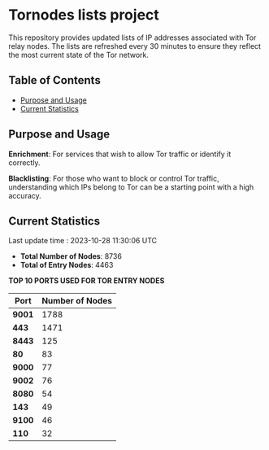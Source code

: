 # Tornodes lists project

This repository provides updated lists of IP addresses associated with Tor relay nodes. The lists are refreshed every 30 minutes to ensure they reflect the most current state of the Tor network.

## Table of Contents

- [Purpose and Usage](#purpose-and-usage)
- [Current Statistics](#current-statistics)


## Purpose and Usage

**Enrichment**: For services that wish to allow Tor traffic or identify it correctly.

**Blacklisting**: For those who want to block or control Tor traffic, understanding which IPs belong to Tor can be a starting point with a high accuracy.

## Current Statistics

Last update time : 2023-10-28 11:30:06 UTC

- **Total Number of Nodes**: 8736
- **Total of Entry Nodes**: 4463

**TOP 10 PORTS USED FOR TOR ENTRY NODES**

| **Port** | **Number of Nodes** |
|------|-----------------|
| **9001**   | 1788  |
| **443**   | 1471  |
| **8443**   | 125  |
| **80**   | 83  |
| **9000**   | 77  |
| **9002**   | 76  |
| **8080**   | 54  |
| **143**   | 49  |
| **9100**   | 46  |
| **110**   | 32  |

